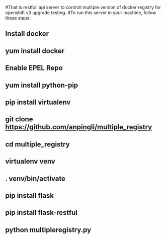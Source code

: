 #That is restfull api server to controll mulitple version of docker registry for openshift v3 upgrade testing. 
#To run this server in your machine, follow these steps:
##    Install docker 
##    yum install docker
##    Enable EPEL Repo
##    yum install python-pip
##    pip install virtualenv
##    git clone https://github.com/anpingli/multiple_registry
##    cd multiple_registry
##    virtualenv venv
##    . venv/bin/activate
##    pip install flask
##    pip install flask-restful
##    python multipleregistry.py
